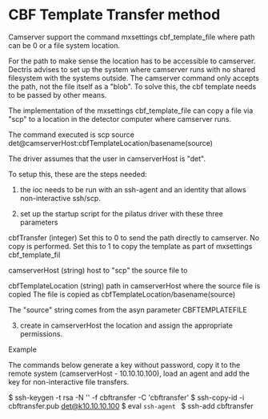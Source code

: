 CBF Template Transfer method
============================
Camserver support the command
mxsettings cbf_template_file <path>
where path can be 0 or a file system location.

For the path to make sense the location has to be accessible to
camserver.  Dectris advises to set up the system where camserver runs
with no shared filesystem with the systems outside. The camserver
command only accepts the path, not the file itself as a "blob".  To
solve this, the cbf template needs to be passed by other means.

The implementation of the
mxsettings cbf_template_file <path>
can copy a file via "scp" to a location in the
detector computer where camserver runs.

The command executed is
scp source det@camserverHost:cbfTemplateLocation/basename(source)

The driver assumes that the user in camserverHost is "det".

To setup this, these are the steps needed:

1. the ioc needs to be run with an ssh-agent and an
identity that allows non-interactive ssh/scp.

2. set up the startup script for the pilatus driver with these three parameters

cbfTransfer (integer)
Set this to 0 to send the path directly to camserver. No copy is performed.
Set this to 1 to copy the template as part of mxsettings cbf_template_fil

camserverHost (string)
host to "scp" the source file to   

cbfTemplateLocation (string)
path in camserverHost where the source file is copied
The file is copied as
cbfTemplateLocation/basename(source)

The "source" string comes from the asyn parameter CBFTEMPLATEFILE

3. create in camserverHost the location and assign the appropriate permissions.

Example

The commands below generate a key without password, copy it to the
remote system (camserverHost - 10.10.10.100), load an agent and add
the key for non-interactive file transfers.

$ ssh-keygen -t rsa -N '' -f cbftransfer -C 'cbftransfer'
$ ssh-copy-id -i cbftransfer.pub det@k10.10.10.100
$ eval `ssh-agent `
$ ssh-add cbftransfer

